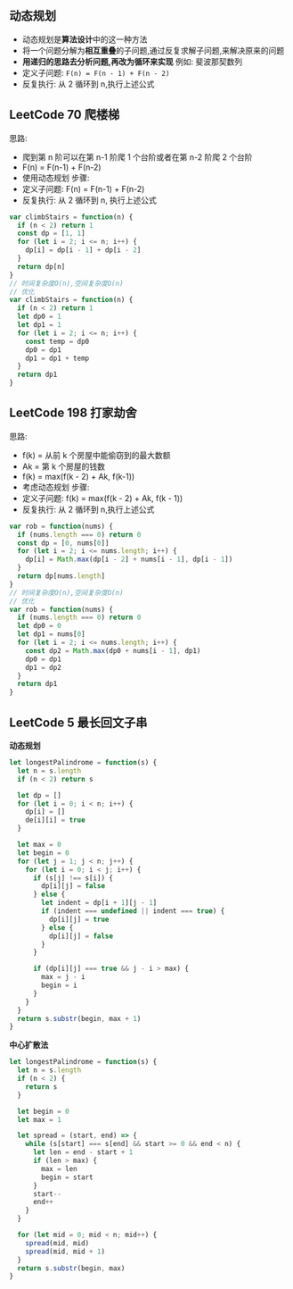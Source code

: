 ## 动态规划

- 动态规划是**算法设计**中的这一种方法
- 将一个问题分解为**相互重叠**的子问题,通过反复求解子问题,来解决原来的问题
- **用递归的思路去分析问题,再改为循环来实现**
  例如: 斐波那契数列
- 定义子问题: `F(n) = F(n - 1) + F(n - 2)`
- 反复执行: 从 2 循环到 n,执行上述公式

## LeetCode 70 爬楼梯

思路:

- 爬到第 n 阶可以在第 n-1 阶爬 1 个台阶或者在第 n-2 阶爬 2 个台阶
- F(n) = F(n-1) + F(n-2)
- 使用动态规划
  步骤:
- 定义子问题: F(n) = F(n-1) + F(n-2)
- 反复执行: 从 2 循环到 n, 执行上述公式

```js
var climbStairs = function(n) {
  if (n < 2) return 1
  const dp = [1, 1]
  for (let i = 2; i <= n; i++) {
    dp[i] = dp[i - 1] + dp[i - 2]
  }
  return dp[n]
}
// 时间复杂度O(n),空间复杂度O(n)
// 优化
var climbStairs = function(n) {
  if (n < 2) return 1
  let dp0 = 1
  let dp1 = 1
  for (let i = 2; i <= n; i++) {
    const temp = dp0
    dp0 = dp1
    dp1 = dp1 + temp
  }
  return dp1
}
```

## LeetCode 198 打家劫舍

思路:

- f(k) = 从前 k 个房屋中能偷窃到的最大数额
- Ak = 第 k 个房屋的钱数
- f(k) = max(f(k - 2) + Ak, f(k-1))
- 考虑动态规划
  步骤:
- 定义子问题: f(k) = max(f(k - 2) + Ak, f(k - 1))
- 反复执行: 从 2 循环到 n,执行上述公式

```js
var rob = function(nums) {
  if (nums.length === 0) return 0
  const dp = [0, nums[0]]
  for (let i = 2; i <= nums.length; i++) {
    dp[i] = Math.max(dp[i - 2] + nums[i - 1], dp[i - 1])
  }
  return dp[nums.length]
}
// 时间复杂度O(n),空间复杂度O(n)
// 优化
var rob = function(nums) {
  if (nums.length === 0) return 0
  let dp0 = 0
  let dp1 = nums[0]
  for (let i = 2; i <= nums.length; i++) {
    const dp2 = Math.max(dp0 + nums[i - 1], dp1)
    dp0 = dp1
    dp1 = dp2
  }
  return dp1
}
```

## LeetCode 5 最长回文子串

**动态规划**

```js
let longestPalindrome = function(s) {
  let n = s.length
  if (n < 2) return s

  let dp = []
  for (let i = 0; i < n; i++) {
    dp[i] = []
    de[i][i] = true
  }

  let max = 0
  let begin = 0
  for (let j = 1; j < n; j++) {
    for (let i = 0; i < j; i++) {
      if (s[j] !== s[i]) {
        dp[i][j] = false
      } else {
        let indent = dp[i + 1][j - 1]
        if (indent === undefined || indent === true) {
          dp[i][j] = true
        } else {
          dp[i][j] = false
        }
      }

      if (dp[i][j] === true && j - i > max) {
        max = j - i
        begin = i
      }
    }
  }
  return s.substr(begin, max + 1)
}
```

**中心扩散法**

```js
let longestPalindrome = function(s) {
  let n = s.length
  if (n < 2) {
    return s
  }

  let begin = 0
  let max = 1

  let spread = (start, end) => {
    while (s[start] === s[end] && start >= 0 && end < n) {
      let len = end - start + 1
      if (len > max) {
        max = len
        begin = start
      }
      start--
      end++
    }
  }

  for (let mid = 0; mid < n; mid++) {
    spread(mid, mid)
    spread(mid, mid + 1)
  }
  return s.substr(begin, max)
}
```
